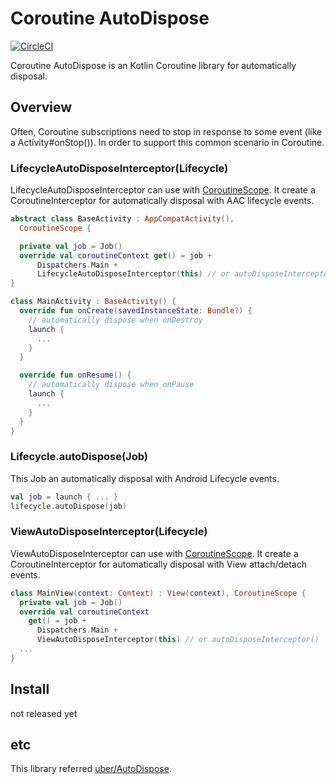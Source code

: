 # Coroutine AutoDispose

[![CircleCI](https://circleci.com/gh/satoshun/CoroutineAutoDispose.svg?style=svg)](https://circleci.com/gh/satoshun/CoroutineAutoDispose)

Coroutine AutoDispose is an Kotlin Coroutine library for automatically disposal.

## Overview

Often, Coroutine subscriptions need to stop in response to some event (like a Activity#onStop()).
In order to support this common scenario in Coroutine.

### LifecycleAutoDisposeInterceptor(Lifecycle)

LifecycleAutoDisposeInterceptor can use with [CoroutineScope](https://kotlin.github.io/kotlinx.coroutines/kotlinx-coroutines-core/kotlinx.coroutines/-coroutine-scope/).
It create a CoroutineInterceptor for automatically disposal with AAC lifecycle events.

```kotlin
abstract class BaseActivity : AppCompatActivity(),
  CoroutineScope {

  private val job = Job()
  override val coroutineContext get() = job +
      Dispatchers.Main +
      LifecycleAutoDisposeInterceptor(this) // or autoDisposeInterceptor()
}

class MainActivity : BaseActivity() {
  override fun onCreate(savedInstanceState: Bundle?) {
    // automatically dispose when onDestroy
    launch {
      ...
    }
  }

  override fun onResume() {
    // automatically dispose when onPause
    launch {
      ...
    }
  }
}
```

### Lifecycle.autoDispose(Job)

This Job an automatically disposal with Android Lifecycle events.

```kotlin
val job = launch { ... }
lifecycle.autoDispose(job)
```

### ViewAutoDisposeInterceptor(Lifecycle)

ViewAutoDisposeInterceptor can use with [CoroutineScope](https://kotlin.github.io/kotlinx.coroutines/kotlinx-coroutines-core/kotlinx.coroutines/-coroutine-scope/).
It create a CoroutineInterceptor for automatically disposal with View attach/detach events.

```kotlin
class MainView(context: Context) : View(context), CoroutineScope {
  private val job = Job()
  override val coroutineContext
    get() = job +
      Dispatchers.Main +
      ViewAutoDisposeInterceptor(this) // or autoDisposeInterceptor()
  ...
}
```

## Install

not released yet


## etc

This library referred [uber/AutoDispose](https://github.com/uber/AutoDispose).
